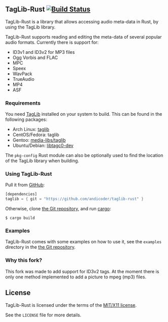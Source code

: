 ## TagLib-Rust  [![Build Status][trav-ci-img]][trav-ci]

TagLib-Rust is a library that allows accessing audio meta-data in Rust, by
using the TagLib library.

TagLib-Rust supports reading and editing the meta-data of several popular
audio formats. Currently there is support for:

 * ID3v1 and ID3v2 for MP3 files
 * Ogg Vorbis and FLAC
 * MPC
 * Speex
 * WavPack
 * TrueAudio
 * MP4
 * ASF

### Requirements

You need [TagLib](http://taglib.org/) installed on your system to build. This can be found in the following packages:

- Arch Linux: [taglib](https://www.archlinux.org/packages/extra/x86_64/taglib/)
- CentOS/Fedora: taglib
- Gentoo: [media-libs/taglib](https://packages.gentoo.org/packages/media-libs/taglib)
- Ubuntu/Debian: [libtagc0-dev](https://packages.debian.org/search?searchon=names&keywords=libtagc0-dev)

The `pkg-config` Rust module can also be optionally used to find the location
of the TagLib library when building.

### Using TagLib-Rust

Pull it from [GitHub][taglib-gh]:

```rust
[dependencies]
taglib = { git = "https://github.com/andicoder/taglib-rust" }
```

Otherwise, clone [the Git repository][taglib-gh], and run [cargo][crates]:

```
$ cargo build
```

### Examples

TagLib-Rust comes with some examples on how to use it, see the `examples`
directory in the [the Git repository][taglib-gh].

### Why this fork?

This fork was made to add support for ID3v2 tags. At the moment there is 
only one method implemented to add a picture to mpeg (mp3) files.

## License

TagLib-Rust is licensed under the terms of the [MIT/X11 license][osi-mit].

See the `LICENSE` file for more details.


[trav-ci-img]: https://travis-ci.org/ebassi/taglib-rust.png?branch=master
[trav-ci]: https://travis-ci.org/ebassi/taglib-rust
[crates]: http://crates.io/
[taglib-gh]: https://github.com/ebassi/taglib-rust
[taglib-docs]: https://docs.rs/taglib/
[osi-mit]: http://opensource.org/licenses/MIT
